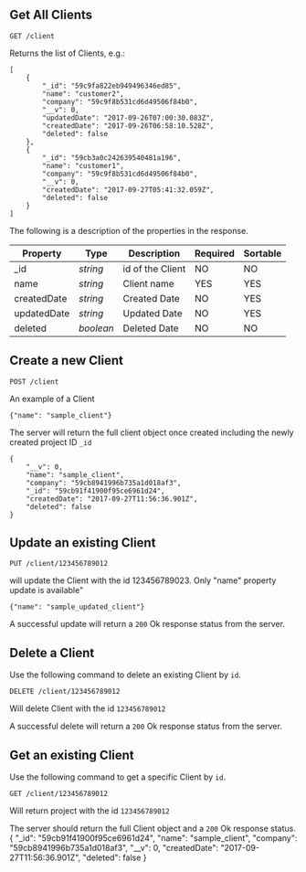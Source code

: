## Get All Clients

```
GET /client
```
Returns the list of Clients, e.g.:
```
[
    {
        "_id": "59c9fa822eb949496346ed85",
        "name": "customer2",
        "company": "59c9f8b531cd6d49506f84b0",
        "__v": 0,
        "updatedDate": "2017-09-26T07:00:30.083Z",
        "createdDate": "2017-09-26T06:58:10.528Z",
        "deleted": false
    },
    {
        "_id": "59cb3a0c242639540481a196",
        "name": "customer1",
        "company": "59c9f8b531cd6d49506f84b0",
        "__v": 0,
        "createdDate": "2017-09-27T05:41:32.059Z",
        "deleted": false
    }
]
```
The following is a description of the properties in the response.

Property | Type | Description | Required | Sortable
--- | --- | --- | --- | ---
_id | *string* | id of the Client | NO | NO
name | *string* | Client name | YES | YES
createdDate | *string* | Created Date | NO | YES
updatedDate | *string* | Updated Date | NO | YES
deleted | *boolean* | Deleted Date | NO | NO
## Create a new Client
```
POST /client
```
An example of a Client
```
{"name": "sample_client"}
```
The server will return the full client object once created including the newly created project ID `_id`
```
{
    "__v": 0,
    "name": "sample_client",
    "company": "59cb8941996b735a1d018af3",
    "_id": "59cb91f41900f95ce6961d24",
    "createdDate": "2017-09-27T11:56:36.901Z",
    "deleted": false
}
```
## Update an existing Client
```
PUT /client/123456789012
```
will update the Client with the id 123456789023. Only "name" property update is available"
```
{"name": "sample_updated_client"}
```
A successful update will return a `200` Ok response status from the server.
## Delete a Client
Use the following command to delete an existing Client by `id`.
```
DELETE /client/123456789012
```
Will delete Client with the id `123456789012`

A successful delete will return a `200` Ok response status from the server.
## Get an existing Client
Use the following command to get a specific Client by `id`.
```
GET /client/123456789012
```
Will return project with the id `123456789012`

The server should return the full Client object and a `200` Ok response status.
{
    "_id": "59cb91f41900f95ce6961d24",
    "name": "sample_client",
    "company": "59cb8941996b735a1d018af3",
    "__v": 0,
    "createdDate": "2017-09-27T11:56:36.901Z",
    "deleted": false
}